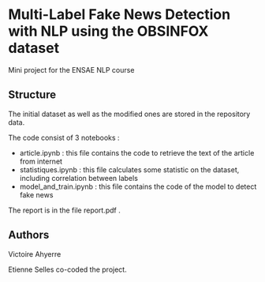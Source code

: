 # Multi-Label Fake News Detection with NLP using the OBSINFOX dataset

Mini project for the ENSAE NLP course

## Structure

The initial dataset as well as the modified ones are stored in the repository data.

The code consist of 3 notebooks : 
  * article.ipynb : this file contains the code to retrieve the text of the article from internet
  * statistiques.ipynb : this file calculates some statistic on the dataset, including correlation between labels
  * model_and_train.ipynb : this file contains the code of the model to detect fake news
    
The report is in the file report.pdf .

## Authors

Victoire Ahyerre

Etienne Selles co-coded the project.
